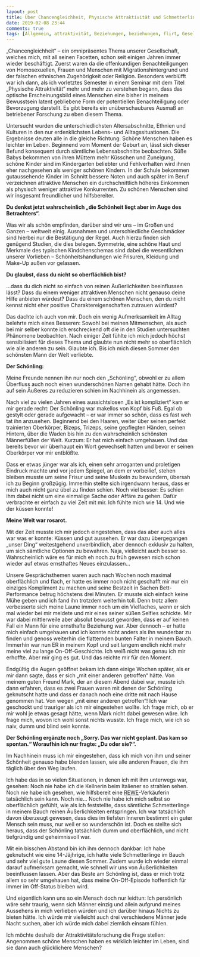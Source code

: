```yaml
---
layout: post
title: Über Chancengleichheit, Physische Attraktivität und Schmetterlinge
date: 2019-02-08 23:44
comments: true
tags: [Allgemein, attraktivität, Beziehungen, beziehungen, flirt, Gesellschaft, Kurzgeschichten, liebe, schmetterlinge, Sommer, Studium, verliebt]
---
```

<!-- wp:paragraph -->
<p>„Chancengleichheit“ – ein omnipräsentes Thema unserer Gesellschaft, welches mich, mit all seinen Facetten, schon seit einigen Jahren immer wieder beschäftigt. Zuerst waren da die offenkundigen Benachteiligungen von Homosexuellen, Frauen und Menschen mit Migrationshintergrund und der falschen ethnischen Zugehörigkeit oder Religion. Besonders verblüfft war ich dann, als ich vorletztes Semester in einem Seminar mit dem Titel „Physische Attraktivität“ mehr und mehr zu verstehen begann, dass das optische Erscheinungsbild eines Menschen eine bisher in meinem Bewusstsein latent gebliebene Form der potentiellen Benachteiligung oder Bevorzugung darstellt. Es gibt bereits ein unüberschaubares Ausmaß an betriebener Forschung zu eben diesem Thema.</p>
<!-- /wp:paragraph -->

<!-- wp:paragraph -->
<p>Untersucht wurden die unterschiedlichsten Altersabschnitte, Ethnien und Kulturen in den nur erdenklichsten Lebens- und Alltagssituationen. Die Ergebnisse deuten alle in die gleiche Richtung: Schöne Menschen haben es leichter im Leben. Beginnend vom Moment der Geburt an, lässt sich dieser Befund konsequent durch sämtliche Lebensabschnitte beobachten. Süße Babys bekommen von ihren Müttern mehr Küsschen und Zuneigung, schöne Kinder sind im Kindergarten beliebter und Fehlverhalten wird ihnen eher nachgesehen als weniger schönen Kindern. In der Schule bekommen gutaussehende Kinder im Schnitt bessere Noten und auch später im Beruf verzeichnen attraktive Menschen ein durchschnittlich höheres Einkommen als physisch weniger attraktive Konkurrenten. Zu schönen Menschen sind wir insgesamt freundlicher und hilfsbereiter.</p>
<!-- /wp:paragraph -->

<!-- wp:paragraph -->
<p><strong>Du denkst jetzt wahrscheinlich „die Schönheit liegt aber im Auge des Betrachters“.</strong></p>
<!-- /wp:paragraph -->

<!-- wp:paragraph -->
<p>Was wir als schön empfinden, darüber sind wir uns – im Großen und Ganzen –&nbsp;weltweit einig. Ausnahmen und unterschiedliche Geschmäcker sind hierbei nur die Bestätigung der Regel. Auch hierzu finden sich genügend Studien, die dies belegen. Symmetrie, eine schöne Haut und Merkmale des typischen Kindchenschemas sind dabei die wesentlichen unserer Vorlieben – Schönheitshandlungen wie Frisuren, Kleidung und Make-Up außen vor gelassen.</p>
<!-- /wp:paragraph -->

<!-- wp:paragraph -->
<p><strong>Du glaubst, dass du nicht so oberflächlich bist?</strong></p>
<!-- /wp:paragraph -->

<!-- wp:paragraph -->
<p>…dass du dich nicht so einfach von reinen Äußerlichkeiten beeinflussen lässt? Dass du einem weniger attraktiven Menschen nicht genauso deine Hilfe anbieten würdest? Dass du einem schönen Menschen, den du nicht kennst nicht eher positive Charaktereigenschaften zutrauen würdest?</p>
<!-- /wp:paragraph -->

<!-- wp:paragraph -->
<p>Das dachte ich auch von mir. Doch ein wenig Aufmerksamkeit im Alltag belehrte mich eines Besseren: Sowohl bei meinen Mitmenschen, als auch bei mir selber konnte ich erschreckend oft die in den Studien untersuchten Phänomene beobachten. Nach einiger Zeit fühlte ich mich jedoch höchst sensibilisiert für dieses Thema und glaubte nun nicht mehr so oberflächlich wie alle anderen zu sein. Glaubte ich. Bis ich mich diesen Sommer den schönsten Mann der Welt verliebte.</p>
<!-- /wp:paragraph -->

<!-- wp:paragraph -->
<p><strong>Der Schönling:</strong></p>
<!-- /wp:paragraph -->

<!-- wp:paragraph -->
<p>Meine Freunde nennen ihn nur noch den „Schönling“, obwohl er zu allem Überfluss auch noch einen wunderschönen Namen gehabt hätte. Doch ihn auf sein Äußeres zu reduzieren schien im Nachhinein als angemessen.</p>
<!-- /wp:paragraph -->

<!-- wp:paragraph -->
<p>Nach viel zu vielen Jahren eines aussichtslosen&nbsp;„Es ist kompliziert“ kam er mir gerade recht: Der Schönling war makellos von Kopf bis Fuß. Egal ob gestylt oder gerade aufgewacht – er war immer so schön, dass es fast weh tat ihn anzusehen. Beginnend bei den Haaren, weiter über seinen perfekt trainierten Oberkörper, Bizeps, Trizeps, seine gepflegten Händen, seinen Hintern, über die Waden bis hin zu den wahrscheinlich schönsten Männerfüßen der Welt. Kurzum: Er hat mich einfach umgehauen. Und das bereits bevor wir überhaupt ein Wort gewechselt hatten und bevor er seinen Oberkörper vor mir entblößte.</p>
<!-- /wp:paragraph -->

<!-- wp:paragraph -->
<p>Dass er etwas jünger war als ich, einen sehr arroganten und proletigen Eindruck machte und vor jedem Spiegel, an dem er vorbeilief, stehen bleiben musste um seine Frisur und seine Muskeln zu bewundern, übersah ich zu Beginn großzügig. Immerhin stellte sich irgendwann heraus, dass er mich auch nicht ganz übel zu finden schien. Noch viel besser: Es schien ihm dabei nicht um eine einmalige Sache oder Affäre zu gehen. Dafür verbrachte er einfach zu viel Zeit mit mir. Ich fühlte mich wie 14. Und wie der küssen konnte!</p>
<!-- /wp:paragraph -->

<!-- wp:paragraph -->
<p><strong>Meine Welt war rosarot.</strong></p>
<!-- /wp:paragraph -->

<!-- wp:paragraph -->
<p>Mit der Zeit musste ich mir jedoch eingestehen, dass das aber auch alles war was er konnte: Küssen und gut aussehen. Er war dazu übergegangen „unser Ding“ weitestgehend unverbindlich, aber dennoch exklusiv zu halten, um sich sämtliche Optionen zu bewahren. Naja, vielleicht auch besser so. Wahrscheinlich wäre es für mich eh noch zu früh gewesen mich schon wieder auf etwas ernsthaftes Neues einzulassen...</p>
<!-- /wp:paragraph -->

<!-- wp:paragraph -->
<p>Unsere Gesprächsthemen waren auch nach Wochen noch maximal oberflächlich und flach, er hatte es immer noch nicht geschafft mir nur ein einziges Kompliment zu machen und seine Bestzeit in Sachen Bett-Performance betrug höchstens drei Minuten. Er musste sich einfach keine Mühe geben und ich fand ihn trotzdem weiterhin toll. Denn trotz allem verbesserte sich meine Laune immer noch um ein Vielfaches, wenn er sich mal wieder bei mir meldete und mir eines seiner süßen Selfies schickte. Mir war dabei mittlerweile aber absolut bewusst geworden, dass er auf keinen Fall ein Mann für eine ernsthafte Beziehung war. Aber dennoch – er hatte mich einfach umgehauen und ich konnte nicht anders als ihn wunderbar zu finden und genoss weiterhin die flatternden bunten Falter in meinem Bauch. Immerhin war nun ER in meinem Kopf und seit langem endlich nicht mehr meine viel zu lange On-Off-Geschichte. Ich weiß nicht was genau ich mir erhoffte. Aber mir ging es gut. Und das reichte mir für den Moment.</p>
<!-- /wp:paragraph -->

<!-- wp:paragraph -->
<p>Endgültig die Augen geöffnet bekam ich dann einige Wochen später, als er mir dann sagte, dass er sich „mit einer anderen getroffen“ hätte. Von meinem guten Freund Mark, der an diesem Abend dabei war, musste ich dann erfahren, dass es zwei Frauen waren mit denen der Schönling geknutscht hatte und dass er danach noch eine dritte mit nach Hause genommen hat. Von wegen „mit einer anderen getroffen“! Ich war geschockt und trauriger als ich mir eingestehen wollte. Ich frage mich, ob er mir wohl je etwas gesagt hätte, wenn Mark nicht dabei gewesen wäre. Ich frage mich, wovon ich wohl sonst nichts wusste. Ich frage mich, wie ich so naiv, dumm und blind sein konnte.</p>
<!-- /wp:paragraph -->

<!-- wp:paragraph -->
<p><strong>Der Schönling ergänzte noch „Sorry. Das war nicht geplant. Das kam so spontan.“ Woraufhin ich nur fragte: „Du oder sie?“.</strong></p>
<!-- /wp:paragraph -->

<!-- wp:paragraph -->
<p>Im Nachhinein muss ich mir eingestehen, dass ich mich von ihm und seiner Schönheit genauso habe blenden lassen, wie alle anderen Frauen, die ihm täglich über den Weg laufen.</p>
<!-- /wp:paragraph -->

<!-- wp:paragraph -->
<p>Ich habe das in so vielen Situationen, in denen ich mit ihm unterwegs war, gesehen: Noch nie habe ich die Kellnerin beim Italiener so strahlen sehen. Noch nie habe ich gesehen, wie hilfsbereit eine <a href="https://href.li/?https://www.rewe-rahmati.de">REWE</a>-Verkäuferin tatsächlich sein kann. Noch nie… Noch nie habe ich mich selbst so oberflächlich gefühlt, wie als ich feststellte, dass sämtliche Schmetterlinge in meinem Bauch reinen Äußerlichkeiten entspringen. Ich war tatsächlich davon überzeugt gewesen, dass dies im tiefsten Inneren bestimmt ein guter Mensch sein muss, nur weil er so wunderschön ist. Doch es stellte sich heraus, dass der Schönling tatsächlich dumm und oberflächlich, und nicht tiefgründig und geheimnisvoll war.</p>
<!-- /wp:paragraph -->

<!-- wp:paragraph -->
<p>Mit ein bisschen Abstand bin ich ihm dennoch dankbar: Ich habe geknutscht wie eine 14-Jäjhrige, ich hatte viele Schmetterlinge im Bauch und sehr viel gute Laune diesen Sommer. Zudem wurde ich wieder einmal darauf aufmerksam gemacht, wie schnell wir uns von Äußerlichkeiten beeinflussen lassen. Aber das Beste am Schönling ist, dass er mich trotz allem so sehr umgehauen hat, dass meine On-Off-Episode hoffentlich für immer im Off-Status bleiben wird.</p>
<!-- /wp:paragraph -->

<!-- wp:paragraph -->
<p>Und eigentlich kann uns so ein Mensch doch nur leidtun: Ich persönlich wäre sehr traurig, wenn sich Männer einzig und allein aufgrund meines Aussehens in mich verlieben würden und ich darüber hinaus Nichts zu bieten hätte. Ich würde mir vielleicht auch drei verschiedene Männer jede Nacht suchen, aber ich würde mich dabei ziemlich einsam fühlen.</p>
<!-- /wp:paragraph -->

<!-- wp:paragraph -->
<p>Ich möchte deshalb der Attraktivitätsforschung die Frage stellen: Angenommen&nbsp;schöne Menschen haben es wirklich leichter im Leben, sind sie dann auch glücklichere Menschen?</p>
<!-- /wp:paragraph -->

<!-- wp:tadv/classic-paragraph -->
<p><img src="https://vg07.met.vgwort.de/na/203c4a30d6a54270b6bb51bd79883f6b" alt="" width="1" height="1" /></p>
<!-- /wp:tadv/classic-paragraph -->
